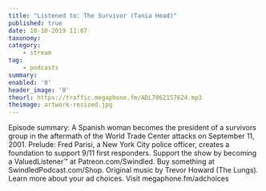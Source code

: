 ```yaml
---
title: "Listened to: The Survivor (Tania Head)"
published: true
date: 10-10-2019 11:07
taxonomy:
category:
	- stream
tag:
	- podcasts
summary:
enabled: '0'
header_image: '0'
theurl: https://traffic.megaphone.fm/ADL7062157624.mp3
theimage: artwork-resized.jpg
--- 
```

Episode summary: A Spanish woman becomes the president of a survivors group in the aftermath of the World Trade Center attacks on September 11, 2001. Prelude: Fred Parisi, a New York City police officer, creates a foundation to support 9/11 first responders. Support the show by becoming a ValuedListener™ at Patreon.com/Swindled. Buy something at SwindledPodcast.com/Shop. Original music by Trevor Howard (The Lungs). Learn more about your ad choices. Visit megaphone.fm/adchoices
